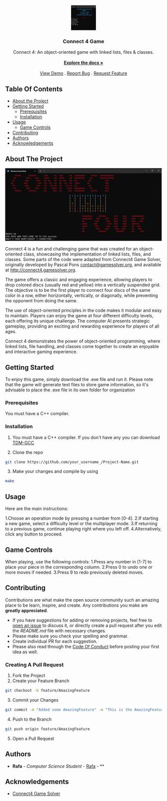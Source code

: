 <br/>
<p align="center">
  <a href="https://github.com/rain-ho/connect4-game">
    <img src="images/preview.png" alt="Logo" width="80" height="80">
  </a>

  <h3 align="center">Connect 4 Game
</h3>

  <p align="center">
    Connect 4: An object-oriented game with linked lists, files &amp; classes.
    <br/>
    <br/>
    <a href="https://github.com/rain-ho/connect4-game"><strong>Explore the docs »</strong></a>
    <br/>
    <br/>
    <a href="https://github.com/rain-ho/connect4-game">View Demo</a>
    .
    <a href="https://github.com/rain-ho/connect4-game/issues">Report Bug</a>
    .
    <a href="https://github.com/rain-ho/connect4-game/issues">Request Feature</a>
  </p>
</p>



## Table Of Contents

* [About the Project](#about-the-project)
* [Getting Started](#getting-started)
  * [Prerequisites](#prerequisites)
  * [Installation](#installation)
* [Usage](#usage)
  * [Game Controls](#game-controls)
* [Contributing](#contributing)
* [Authors](#authors)
* [Acknowledgements](#acknowledgements)

## About The Project

![Screen Shot](images/connect4.png)

Connect 4 is a fun and challenging game that was created for an object-oriented class, showcasing the implementation of linked lists, files, and classes. Some parts of the code were adapted from Connect4 Game Solver, originally developed by Pascal Pons <contact@gamesolver.org>, and available at <http://connect4.gamesolver.org>.

The game offers a classic and engaging experience, allowing players to drop colored discs (usually red and yellow) into a vertically suspended grid. The objective is to be the first player to connect four discs of the same color in a row, either horizontally, vertically, or diagonally, while preventing the opponent from doing the same.

The use of object-oriented principles in the code makes it modular and easy to maintain. Players can enjoy the game at four different difficulty levels, each offering its unique challenge. The computer AI presents strategic gameplay, providing an exciting and rewarding experience for players of all ages.

Connect 4 demonstrates the power of object-oriented programming, where linked lists, file handling, and classes come together to create an enjoyable and interactive gaming experience.


## Getting Started

To enjoy this game, simply download the .exe file and run it. Please note that the game will generate text files to store game information, so it's advisable to place the .exe file in its own folder for organization

### Prerequisites

You must have a C++ compiler.

### Installation

1. You must have a C++ compiler. If you don't have any you can download [TDM-GCC](https://jmeubank.github.io/tdm-gcc/articles/2021-05/10.3.0-release)

2. Clone the repo
```sh
git clone https://github.com/your_username_/Project-Name.git
```

3. Make your changes and compile by using 
```sh
make
```

## Usage

Here are the main instructions:

1.Choose an operation mode by pressing a number from [0-4].
2.If starting a new game, select a difficulty level or the multiplayer mode.
3.If returning to a previous game, continue playing right where you left off.
4.Alternatively, click any button to proceed.

## Game Controls
When playing, use the following controls:
1.Press any number in [1-7] to place your piece in the corresponding column.
2.Press 0 to undo one or more moves if needed.
3.Press 9 to redo previously deleted moves.

## Contributing

Contributions are what make the open source community such an amazing place to be learn, inspire, and create. Any contributions you make are **greatly appreciated**.
* If you have suggestions for adding or removing projects, feel free to [open an issue](https://github.com/rain-ho/connect4-game/issues/new) to discuss it, or directly create a pull request after you edit the *README.md* file with necessary changes.
* Please make sure you check your spelling and grammar.
* Create individual PR for each suggestion.
* Please also read through the [Code Of Conduct](https://github.com/rain-ho/connect4-game/blob/main/CODE_OF_CONDUCT.md) before posting your first idea as well.

### Creating A Pull Request

1. Fork the Project
2. Create your Feature Branch
```sh
git checkout -b feature/AmazingFeature
```
3. Commit your Changes
```sh
git commit -m "Added some AmazingFeature" -m "This is the AmazingFeature Description"
```
4. Push to the Branch
```sh
git push origin feature/AmazingFeature
```
5. Open a Pull Request

## Authors

* **Rafa** - *Computer Science Student* - [Rafa](https://github.com/rain-ho/) - **

## Acknowledgements

* [Connect4 Game Solver](http://connect4.gamesolver.org)

